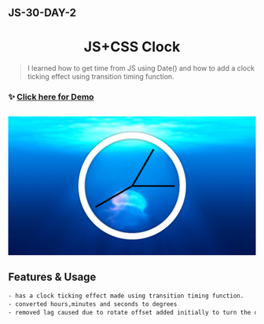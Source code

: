 ## JS-30-DAY-2

<h1 align="center"> JS+CSS Clock  </h1>

> I learned how to get time from JS using Date() and how to add a clock ticking effect using transition timing function.

### ✨ [Click here for Demo]()

##

![alt text](./ss.png)

## Features & Usage

```sh
- has a clock ticking effect made using transition timing function.
- converted hours,minutes and seconds to degrees
- removed lag caused due to rotate offset added initially to turn the div 90deg to make it vertical from it's default position of horizontal.
```
